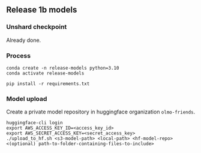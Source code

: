
## Release 1b models

### Unshard checkpoint

Already done.

### Process

```
conda create -n release-models python=3.10
conda activate release-models

pip install -r requirements.txt
```

### Model upload

Create a private model repository in huggingface organization `olmo-friends`.

```
huggingface-cli login
export AWS_ACCESS_KEY_ID=<access_key_id>
export AWS_SECRET_ACCESS_KEY=<secret_access_key>
./upload_to_hf.sh <s3-model-path> <local-path> <hf-model-repo> <(optional) path-to-folder-containing-files-to-include>
```
